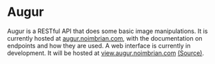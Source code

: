 # Augur
Augur is a RESTful API that does some basic image manipulations. It is currently hosted at [augur.noimbrian.com](https://augur.noimbrian.com), with the documentation on endpoints and how they are used. A web interface is currently in development. It will be hosted at [view.augur.noimbrian.com](https://view.augur.noimbrian.com) [(Source)](https://github.com/0c370t/AugurView).
